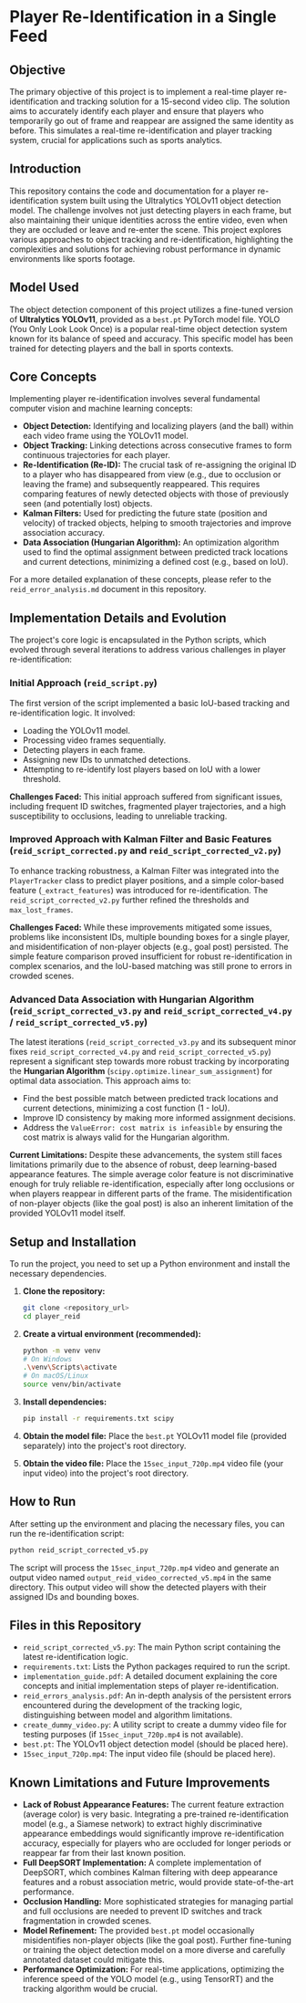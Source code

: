 # Player Re-Identification in a Single Feed

## Objective

The primary objective of this project is to implement a real-time player re-identification and tracking solution for a 15-second video clip. The solution aims to accurately identify each player and ensure that players who temporarily go out of frame and reappear are assigned the same identity as before. This simulates a real-time re-identification and player tracking system, crucial for applications such as sports analytics.

## Introduction

This repository contains the code and documentation for a player re-identification system built using the Ultralytics YOLOv11 object detection model. The challenge involves not just detecting players in each frame, but also maintaining their unique identities across the entire video, even when they are occluded or leave and re-enter the scene. This project explores various approaches to object tracking and re-identification, highlighting the complexities and solutions for achieving robust performance in dynamic environments like sports footage.

## Model Used

The object detection component of this project utilizes a fine-tuned version of **Ultralytics YOLOv11**, provided as a `best.pt` PyTorch model file. YOLO (You Only Look Look Once) is a popular real-time object detection system known for its balance of speed and accuracy. This specific model has been trained for detecting players and the ball in sports contexts.

## Core Concepts

Implementing player re-identification involves several fundamental computer vision and machine learning concepts:

*   **Object Detection:** Identifying and localizing players (and the ball) within each video frame using the YOLOv11 model.
*   **Object Tracking:** Linking detections across consecutive frames to form continuous trajectories for each player.
*   **Re-Identification (Re-ID):** The crucial task of re-assigning the original ID to a player who has disappeared from view (e.g., due to occlusion or leaving the frame) and subsequently reappeared. This requires comparing features of newly detected objects with those of previously seen (and potentially lost) objects.
*   **Kalman Filters:** Used for predicting the future state (position and velocity) of tracked objects, helping to smooth trajectories and improve association accuracy.
*   **Data Association (Hungarian Algorithm):** An optimization algorithm used to find the optimal assignment between predicted track locations and current detections, minimizing a defined cost (e.g., based on IoU).

For a more detailed explanation of these concepts, please refer to the `reid_error_analysis.md` document in this repository.

## Implementation Details and Evolution

The project's core logic is encapsulated in the Python scripts, which evolved through several iterations to address various challenges in player re-identification:

### Initial Approach (`reid_script.py`)

The first version of the script implemented a basic IoU-based tracking and re-identification logic. It involved:

*   Loading the YOLOv11 model.
*   Processing video frames sequentially.
*   Detecting players in each frame.
*   Assigning new IDs to unmatched detections.
*   Attempting to re-identify lost players based on IoU with a lower threshold.

**Challenges Faced:** This initial approach suffered from significant issues, including frequent ID switches, fragmented player trajectories, and a high susceptibility to occlusions, leading to unreliable tracking.

### Improved Approach with Kalman Filter and Basic Features (`reid_script_corrected.py` and `reid_script_corrected_v2.py`)

To enhance tracking robustness, a Kalman Filter was integrated into the `PlayerTracker` class to predict player positions, and a simple color-based feature (`_extract_features`) was introduced for re-identification. The `reid_script_corrected_v2.py` further refined the thresholds and `max_lost_frames`.

**Challenges Faced:** While these improvements mitigated some issues, problems like inconsistent IDs, multiple bounding boxes for a single player, and misidentification of non-player objects (e.g., goal post) persisted. The simple feature comparison proved insufficient for robust re-identification in complex scenarios, and the IoU-based matching was still prone to errors in crowded scenes.

### Advanced Data Association with Hungarian Algorithm (`reid_script_corrected_v3.py` and `reid_script_corrected_v4.py` / `reid_script_corrected_v5.py`)

The latest iterations (`reid_script_corrected_v3.py` and its subsequent minor fixes `reid_script_corrected_v4.py` and `reid_script_corrected_v5.py`) represent a significant step towards more robust tracking by incorporating the **Hungarian Algorithm** (`scipy.optimize.linear_sum_assignment`) for optimal data association. This approach aims to:

*   Find the best possible match between predicted track locations and current detections, minimizing a cost function (1 - IoU).
*   Improve ID consistency by making more informed assignment decisions.
*   Address the `ValueError: cost matrix is infeasible` by ensuring the cost matrix is always valid for the Hungarian algorithm.

**Current Limitations:** Despite these advancements, the system still faces limitations primarily due to the absence of robust, deep learning-based appearance features. The simple average color feature is not discriminative enough for truly reliable re-identification, especially after long occlusions or when players reappear in different parts of the frame. The misidentification of non-player objects (like the goal post) is also an inherent limitation of the provided YOLOv11 model itself.

## Setup and Installation

To run the project, you need to set up a Python environment and install the necessary dependencies.

1.  **Clone the repository:**
    ```bash
    git clone <repository_url>
    cd player_reid
    ```

2.  **Create a virtual environment (recommended):**
    ```bash
    python -m venv venv
    # On Windows
    .\venv\Scripts\activate
    # On macOS/Linux
    source venv/bin/activate
    ```

3.  **Install dependencies:**
    ```bash
    pip install -r requirements.txt scipy
    ```

4.  **Obtain the model file:**
    Place the `best.pt` YOLOv11 model file (provided separately) into the project's root directory.

5.  **Obtain the video file:**
    Place the `15sec_input_720p.mp4` video file (your input video) into the project's root directory.

## How to Run

After setting up the environment and placing the necessary files, you can run the re-identification script:

```bash
python reid_script_corrected_v5.py
```

The script will process the `15sec_input_720p.mp4` video and generate an output video named `output_reid_video_corrected_v5.mp4` in the same directory. This output video will show the detected players with their assigned IDs and bounding boxes.

## Files in this Repository

*   `reid_script_corrected_v5.py`: The main Python script containing the latest re-identification logic.
*   `requirements.txt`: Lists the Python packages required to run the script.
*   `implementation_guide.pdf`: A detailed document explaining the core concepts and initial implementation steps of player re-identification.
*   `reid_errors_analysis.pdf`: An in-depth analysis of the persistent errors encountered during the development of the tracking logic, distinguishing between model and algorithm limitations.
*   `create_dummy_video.py`: A utility script to create a dummy video file for testing purposes (if `15sec_input_720p.mp4` is not available).
*   `best.pt`: The YOLOv11 object detection model (should be placed here).
*   `15sec_input_720p.mp4`: The input video file (should be placed here).

## Known Limitations and Future Improvements

*   **Lack of Robust Appearance Features:** The current feature extraction (average color) is very basic. Integrating a pre-trained re-identification model (e.g., a Siamese network) to extract highly discriminative appearance embeddings would significantly improve re-identification accuracy, especially for players who are occluded for longer periods or reappear far from their last known position.
*   **Full DeepSORT Implementation:** A complete implementation of DeepSORT, which combines Kalman filtering with deep appearance features and a robust association metric, would provide state-of-the-art performance.
*   **Occlusion Handling:** More sophisticated strategies for managing partial and full occlusions are needed to prevent ID switches and track fragmentation in crowded scenes.
*   **Model Refinement:** The provided `best.pt` model occasionally misidentifies non-player objects (like the goal post). Further fine-tuning or training the object detection model on a more diverse and carefully annotated dataset could mitigate this.
*   **Performance Optimization:** For real-time applications, optimizing the inference speed of the YOLO model (e.g., using TensorRT) and the tracking algorithm would be crucial.

